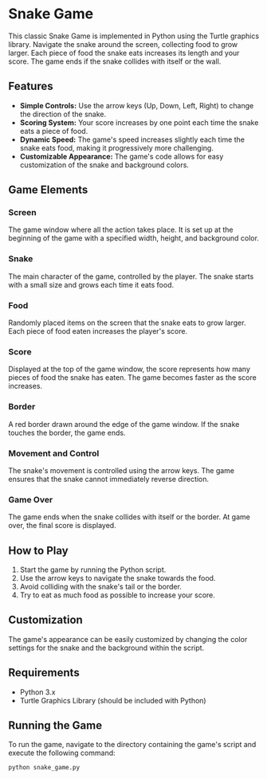 # Snake Game

This classic Snake Game is implemented in Python using the Turtle graphics library. Navigate the snake around the screen, collecting food to grow larger. Each piece of food the snake eats increases its length and your score. The game ends if the snake collides with itself or the wall.

## Features

- **Simple Controls:** Use the arrow keys (Up, Down, Left, Right) to change the direction of the snake.
- **Scoring System:** Your score increases by one point each time the snake eats a piece of food.
- **Dynamic Speed:** The game's speed increases slightly each time the snake eats food, making it progressively more challenging.
- **Customizable Appearance:** The game's code allows for easy customization of the snake and background colors.

## Game Elements

### Screen
The game window where all the action takes place. It is set up at the beginning of the game with a specified width, height, and background color.

### Snake
The main character of the game, controlled by the player. The snake starts with a small size and grows each time it eats food.

### Food
Randomly placed items on the screen that the snake eats to grow larger. Each piece of food eaten increases the player's score.

### Score
Displayed at the top of the game window, the score represents how many pieces of food the snake has eaten. The game becomes faster as the score increases.

### Border
A red border drawn around the edge of the game window. If the snake touches the border, the game ends.

### Movement and Control
The snake's movement is controlled using the arrow keys. The game ensures that the snake cannot immediately reverse direction.

### Game Over
The game ends when the snake collides with itself or the border. At game over, the final score is displayed.

## How to Play

1. Start the game by running the Python script.
2. Use the arrow keys to navigate the snake towards the food.
3. Avoid colliding with the snake's tail or the border.
4. Try to eat as much food as possible to increase your score.

## Customization

The game's appearance can be easily customized by changing the color settings for the snake and the background within the script.

## Requirements

- Python 3.x
- Turtle Graphics Library (should be included with Python)

## Running the Game

To run the game, navigate to the directory containing the game's script and execute the following command:

```bash
python snake_game.py

